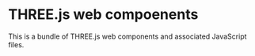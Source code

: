 THREE.js web compoenents
========================

This is a bundle of THREE.js web components and associated JavaScript files.